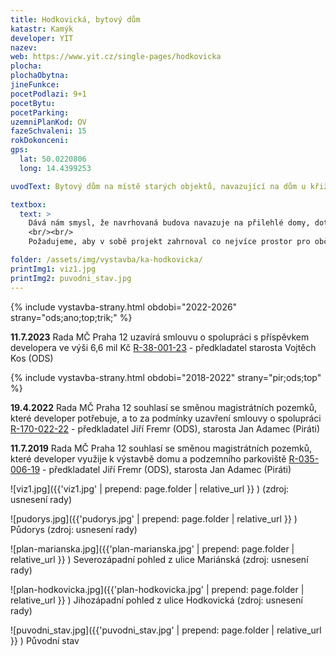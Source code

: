 ```yaml
---
title: Hodkovická, bytový dům
katastr: Kamýk
developer: YIT
nazev:
web: https://www.yit.cz/single-pages/hodkovicka
plocha:
plochaObytna:
jineFunkce:
pocetPodlazi: 9+1
pocetBytu:
pocetParking:
uzemniPlanKod: OV
fazeSchvaleni: 15
rokDokonceni:
gps:
  lat: 50.0220806
  long: 14.4399253

uvodText: Bytový dům na místě starých objektů, navazující na dům u křižovatky ulic Mariánská s Novodvorská

textbox:
  text: >
    Dává nám smysl, že navrhovaná budova navazuje na přilehlé domy, dotváří území v jeden blok a přidává nové průchody skrz vnitroblok.
    <br/><br/>
    Požadujeme, aby v sobě projekt zahrnoval co nejvíce prostor pro občanskou vybavenost, tedy jinou než bytovou funkci.

folder: /assets/img/vystavba/ka-hodkovicka/
printImg1: viz1.jpg
printImg2: puvodni_stav.jpg
---
```


{% include vystavba-strany.html obdobi="2022-2026" strany="ods;ano;top;trik;" %}

**11.7.2023** Rada MČ Praha 12 uzavírá smlouvu o spolupráci s příspěvkem developera ve výši 6,6 mil Kč [R-38-001-23](https://www.praha12.cz/assets/File.ashx?id_org=80112&id_dokumenty=89831) - předkladatel starosta Vojtěch Kos (ODS)

{% include vystavba-strany.html obdobi="2018-2022" strany="pir;ods;top" %}

**19.4.2022** Rada MČ Praha 12 souhlasí se směnou magistrátních pozemků, které developer potřebuje, a to za podmínky uzavření smlouvy o spolupráci [R-170-022-22](https://www.praha12.cz/assets/File.ashx?id_org=80112&id_dokumenty=89831) - předkladatel Jiří Fremr (ODS), starosta Jan Adamec (Piráti)

**11.7.2019** Rada MČ Praha 12 souhlasí se směnou magistrátních pozemků, které developer využije k výstavbě domu a podzemního parkoviště   [R-035-006-19](https://www.praha12.cz/assets/File.ashx?id_org=80112&id_dokumenty=70894) - předkladatel Jiří Fremr (ODS), starosta Jan Adamec (Piráti)

![viz1.jpg]({{'viz1.jpg' | prepend: page.folder | relative_url }} )
(zdroj: usnesení rady)

![pudorys.jpg]({{'pudorys.jpg' | prepend: page.folder | relative_url }} )
Půdorys (zdroj: usnesení rady)

![plan-marianska.jpg]({{'plan-marianska.jpg' | prepend: page.folder | relative_url }} )
Severozápadní pohled z ulice Mariánská (zdroj: usnesení rady)

![plan-hodkovicka.jpg]({{'plan-hodkovicka.jpg' | prepend: page.folder | relative_url }} )
Jihozápadní pohled z ulice Hodkovická (zdroj: usnesení rady)

![puvodni_stav.jpg]({{'puvodni_stav.jpg' | prepend: page.folder | relative_url }} )
Původní stav
